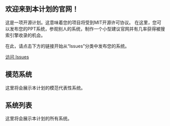 ## 欢迎来到本计划的官网！

这是一项开源计划。这意味着您的项目将受到MIT开源许可协议。
在这里，您可以发布您的PPT系统，参观别人的系统，制作一个小型建议官网并有几率获得被搜索引擎收录的机会。

在此，请点击下方的链接开始从“Issues”分类中发布您的系统。

[访问 Issues ](https://github.com/NSC-MPPT/JesseGary-PowerPoint-OS-Web/issues)

## 模范系统

这里将会展示本计划的模范代表性系统。

## 系统列表

这里将会展示本计划的所有系统。
